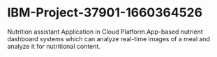 # IBM-Project-37901-1660364526
Nutrition assistant Application in Cloud Platform.App-based nutrient dashboard systems which can analyze real-time images of a meal and analyze it for nutritional content. 
